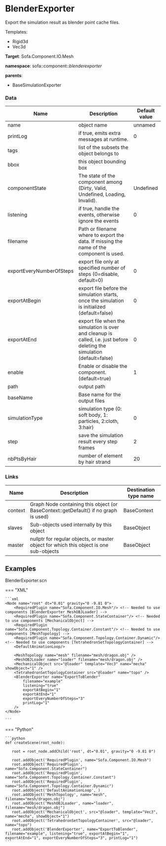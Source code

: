 <!-- generate_doc -->
# BlenderExporter

Export the simulation result as blender point cache files.


Templates:

- Rigid3d
- Vec3d

__Target__: Sofa.Component.IO.Mesh

__namespace__: sofa::component::_blenderexporter_

__parents__:

- BaseSimulationExporter

### Data

<table>
    <thead>
        <tr>
            <th>Name</th>
            <th>Description</th>
            <th>Default value</th>
        </tr>
    </thead>
    <tbody>
	<tr>
		<td>name</td>
		<td>
object name
		</td>
		<td>unnamed</td>
	</tr>
	<tr>
		<td>printLog</td>
		<td>
if true, emits extra messages at runtime.
		</td>
		<td>0</td>
	</tr>
	<tr>
		<td>tags</td>
		<td>
list of the subsets the object belongs to
		</td>
		<td></td>
	</tr>
	<tr>
		<td>bbox</td>
		<td>
this object bounding box
		</td>
		<td></td>
	</tr>
	<tr>
		<td>componentState</td>
		<td>
The state of the component among (Dirty, Valid, Undefined, Loading, Invalid).
		</td>
		<td>Undefined</td>
	</tr>
	<tr>
		<td>listening</td>
		<td>
if true, handle the events, otherwise ignore the events
		</td>
		<td>0</td>
	</tr>
	<tr>
		<td>filename</td>
		<td>
Path or filename where to export the data.  If missing the name of the component is used.
		</td>
		<td></td>
	</tr>
	<tr>
		<td>exportEveryNumberOfSteps</td>
		<td>
export file only at specified number of steps (0=disable, default=0)
		</td>
		<td>0</td>
	</tr>
	<tr>
		<td>exportAtBegin</td>
		<td>
export file before the simulation starts, once the simulation is initialized (default=false)
		</td>
		<td>0</td>
	</tr>
	<tr>
		<td>exportAtEnd</td>
		<td>
export file when the simulation is over and cleanup is called, i.e. just before deleting the simulation (default=false)
		</td>
		<td>0</td>
	</tr>
	<tr>
		<td>enable</td>
		<td>
Enable or disable the component. (default=true)
		</td>
		<td>1</td>
	</tr>
	<tr>
		<td>path</td>
		<td>
output path
		</td>
		<td></td>
	</tr>
	<tr>
		<td>baseName</td>
		<td>
Base name for the output files
		</td>
		<td></td>
	</tr>
	<tr>
		<td>simulationType</td>
		<td>
simulation type (0: soft body, 1: particles, 2:cloth, 3:hair)
		</td>
		<td>0</td>
	</tr>
	<tr>
		<td>step</td>
		<td>
save the  simulation result every step frames
		</td>
		<td>2</td>
	</tr>
	<tr>
		<td>nbPtsByHair</td>
		<td>
number of element by hair strand
		</td>
		<td>20</td>
	</tr>

</tbody>
</table>

### Links


| Name | Description | Destination type name |
| ---- | ----------- | --------------------- |
|context|Graph Node containing this object (or BaseContext::getDefault() if no graph is used)|BaseContext|
|slaves|Sub-objects used internally by this object|BaseObject|
|master|nullptr for regular objects, or master object for which this object is one sub-objects|BaseObject|

## Examples 

BlenderExporter.scn

=== "XML"

    ```xml
    <Node name="root" dt="0.01" gravity="0 -9.81 0">
    	<RequiredPlugin name="Sofa.Component.IO.Mesh"/> <!-- Needed to use components [BlenderExporter MeshOBJLoader] -->
    	<RequiredPlugin name="Sofa.Component.StateContainer"/> <!-- Needed to use components [MechanicalObject] -->
    	<RequiredPlugin name="Sofa.Component.Topology.Container.Constant"/> <!-- Needed to use components [MeshTopology] -->
    	<RequiredPlugin name="Sofa.Component.Topology.Container.Dynamic"/> <!-- Needed to use components [TetrahedronSetTopologyContainer] -->
    	<DefaultAnimationLoop/>
    
        <MeshTopology name="mesh" filename="mesh/dragon.obj" />
        <MeshOBJLoader name="loader" filename="mesh/dragon.obj" />
        <MechanicalObject src="@loader" template="Vec3" name="mecha" showObject="1" />
        <TetrahedronSetTopologyContainer src="@loader" name="topo" />
        <BlenderExporter name="ExportToBlender"
            filename="example"
            listening="true" 
            exportAtBegin="1" 
            exportAtEnd="1" 
            exportEveryNumberOfSteps="3"
            printLog="1"
        />
    </Node>

    ```

=== "Python"

    ```python
    def createScene(root_node):

       root = root_node.addChild('root', dt="0.01", gravity="0 -9.81 0")

       root.addObject('RequiredPlugin', name="Sofa.Component.IO.Mesh")
       root.addObject('RequiredPlugin', name="Sofa.Component.StateContainer")
       root.addObject('RequiredPlugin', name="Sofa.Component.Topology.Container.Constant")
       root.addObject('RequiredPlugin', name="Sofa.Component.Topology.Container.Dynamic")
       root.addObject('DefaultAnimationLoop', )
       root.addObject('MeshTopology', name="mesh", filename="mesh/dragon.obj")
       root.addObject('MeshOBJLoader', name="loader", filename="mesh/dragon.obj")
       root.addObject('MechanicalObject', src="@loader", template="Vec3", name="mecha", showObject="1")
       root.addObject('TetrahedronSetTopologyContainer', src="@loader", name="topo")
       root.addObject('BlenderExporter', name="ExportToBlender", filename="example", listening="true", exportAtBegin="1", exportAtEnd="1", exportEveryNumberOfSteps="3", printLog="1")
    ```

